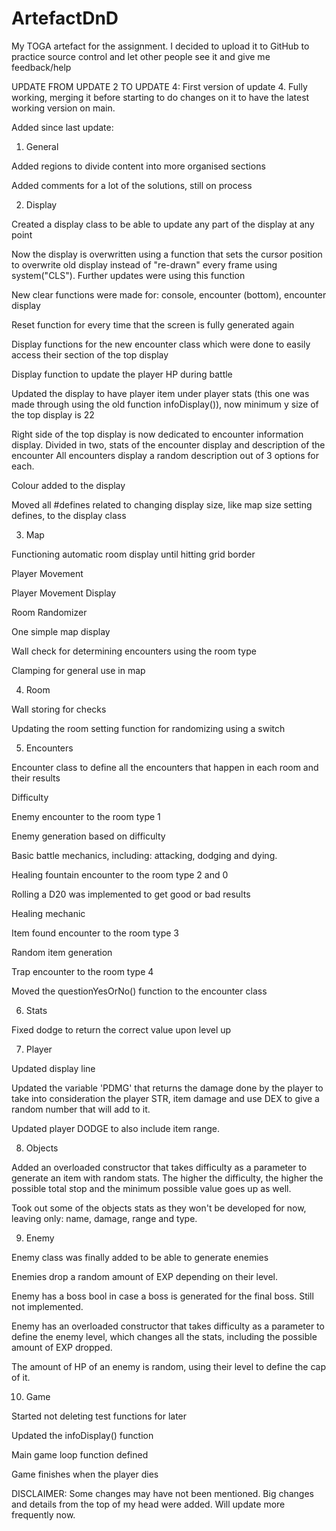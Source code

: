 # ArtefactDnD
My TOGA artefact for the assignment. I decided to upload it to GitHub to practice source control and let other people see it and give me feedback/help

UPDATE FROM UPDATE 2 TO UPDATE 4:
First version of update 4.
Fully working, merging it before starting to do changes on it to have the latest working version on main.

Added since last update:
1. General

Added regions to divide content into more organised sections

Added comments for a lot of the solutions, still on process

2. Display

Created a display class to be able to update any part of the display at any point

Now the display is overwritten using a function that sets the cursor position to overwrite old display instead of "re-drawn" every frame using system("CLS"). Further updates were using this function

New clear functions were made for: console, encounter (bottom), encounter display

Reset function for every time that the screen is fully generated again

Display functions for the new encounter class which were done to easily access their section of the top display

Display function to update the player HP during battle

Updated the display to have player item under player stats (this one was made through using the old function infoDisplay()), now minimum y size of the top display is 22

Right side of the top display is now dedicated to encounter information display. Divided in two, stats of the encounter display and description of the encounter
All encounters display a random description out of 3 options for each.

Colour added to the display

Moved all #defines related to changing display size, like map size setting defines, to the display class

3. Map

Functioning automatic room display until hitting grid border

Player Movement

Player Movement Display

Room Randomizer

One simple map display

Wall check for determining encounters using the room type

Clamping for general use in map

4. Room

Wall storing for checks

Updating the room setting function for randomizing using a switch

5. Encounters

Encounter class to define all the encounters that happen in each room and their results

Difficulty

Enemy encounter to the room type 1

Enemy generation based on difficulty

Basic battle mechanics, including: attacking, dodging and dying.

Healing fountain encounter to the room type 2 and 0

Rolling a D20 was implemented to get good or bad results

Healing mechanic

Item found encounter to the room type 3

Random item generation

Trap encounter to the room type 4

Moved the questionYesOrNo() function to the encounter class

6. Stats

Fixed dodge to return the correct value upon level up

7. Player

Updated display line

Updated the variable 'PDMG' that returns the damage done by the player to take into consideration the player STR, item damage and use DEX to give a random number that will add to it.

Updated player DODGE to also include item range.

8. Objects

Added an overloaded constructor that takes difficulty as a parameter to generate an item with random stats. The higher the difficulty, the higher the possible total stop and the minimum possible value goes up as well.

Took out some of the objects stats as they won't be developed for now, leaving only: name, damage, range and type.

9. Enemy

Enemy class was finally added to be able to generate enemies

Enemies drop a random amount of EXP depending on their level.

Enemy has a boss bool in case a boss is generated for the final boss. Still not implemented.

Enemy has an overloaded constructor that takes difficulty as a parameter to define the enemy level, which changes all the stats, including the possible amount of EXP dropped.

The amount of HP of an enemy is random, using their level to define the cap of it.

10. Game

Started not deleting test functions for later

Updated the infoDisplay() function

Main game loop function defined

Game finishes when the player dies

DISCLAIMER: Some changes may have not been mentioned. Big changes and details from the top of my head were added. Will update more frequently now.
